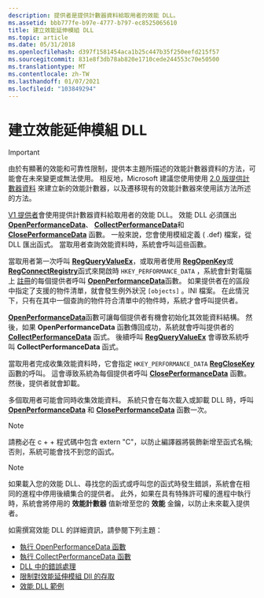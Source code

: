 ```yaml
---
description: 提供者是提供計數器資料給取用者的效能 DLL。
ms.assetid: bbb777fe-b97e-4777-b797-ec8525065610
title: 建立效能延伸模組 DLL
ms.topic: article
ms.date: 05/31/2018
ms.openlocfilehash: d397f1581454aca1b25c447b35f250eefd215f57
ms.sourcegitcommit: 831e8f3db78ab820e1710cede244553c70e50500
ms.translationtype: MT
ms.contentlocale: zh-TW
ms.lasthandoff: 01/07/2021
ms.locfileid: "103849294"
---
```

# <a name="creating-a-performance-extension-dll"></a>建立效能延伸模組 DLL

> [!IMPORTANT]
> 由於有顯著的效能和可靠性限制，提供本主題所描述的效能計數器資料的方法，可能會在未來變更或無法使用。 相反地，Microsoft 建議您使用使用 [2.0 版提供計數器資料](providing-counter-data-using-version-2-0.md) 來建立新的效能計數器，以及遷移現有的效能計數器來使用該方法所述的方法。

[V1 提供者](providing-counter-data.md)會使用提供計數器資料給取用者的效能 DLL。 效能 DLL 必須匯出 [**OpenPerformanceData**](/previous-versions/windows/desktop/legacy/aa372200(v=vs.85))、 [**CollectPerformanceData**](/windows/win32/api/winperf/nc-winperf-pm_collect_proc)和 [**ClosePerformanceData**](/windows/win32/api/winperf/nc-winperf-pm_close_proc) 函數。 一般來說，您會使用模組定義 ( .def) 檔案，從 DLL 匯出函式。 當取用者查詢效能資料時，系統會呼叫這些函數。

當取用者第一次呼叫 [**RegQueryValueEx**](/windows/desktop/api/winreg/nf-winreg-regqueryvalueexa)，或取用者使用 [**RegOpenKey**](/windows/desktop/api/winreg/nf-winreg-regopenkeya)或 [**RegConnectRegistry**](/windows/desktop/api/winreg/nf-winreg-regconnectregistrya)函式來開啟時 `HKEY_PERFORMANCE_DATA` ，系統會針對電腦上 [註冊](adding-performance-counters.md)的每個提供者呼叫 [**OpenPerformanceData**](/previous-versions/windows/desktop/legacy/aa372200(v=vs.85))函數。 如果提供者在的區段中指定了支援的物件清單，就會發生例外狀況 `[objects]` 。INI 檔案。 在此情況下，只有在其中一個查詢的物件符合清單中的物件時，系統才會呼叫提供者。

[**OpenPerformanceData**](/previous-versions/windows/desktop/legacy/aa372200(v=vs.85))函數可讓每個提供者有機會初始化其效能資料結構。 然後，如果 **OpenPerformanceData** 函數傳回成功，系統就會呼叫提供者的 [**CollectPerformanceData**](/windows/win32/api/winperf/nc-winperf-pm_collect_proc) 函式。 後續呼叫 [**RegQueryValueEx**](/windows/desktop/api/winreg/nf-winreg-regqueryvalueexa) 會導致系統呼叫 **CollectPerformanceData** 函式。

當取用者完成收集效能資料時，它會指定 `HKEY_PERFORMANCE_DATA` [**RegCloseKey**](/windows/desktop/api/winreg/nf-winreg-regclosekey) 函數的呼叫。 這會導致系統為每個提供者呼叫 [**ClosePerformanceData**](/windows/win32/api/winperf/nc-winperf-pm_close_proc) 函數。 然後，提供者就會卸載。

多個取用者可能會同時收集效能資料。 系統只會在每次載入或卸載 DLL 時，呼叫 [**OpenPerformanceData**](/previous-versions/windows/desktop/legacy/aa372200(v=vs.85)) 和 [**ClosePerformanceData**](/windows/win32/api/winperf/nc-winperf-pm_close_proc) 函數一次。

> [!Note]
> 請務必在 c + + 程式碼中包含 extern "C"，以防止編譯器將裝飾新增至函式名稱;否則，系統可能會找不到您的函式。

> [!Note]
> 如果載入您的效能 DLL、尋找您的函式或呼叫您的函式時發生錯誤，系統會在相同的進程中停用後續集合的提供者。 此外，如果在具有特殊許可權的進程中執行時，系統會將停用的 **效能計數器** 值新增至您的 **效能** 金鑰，以防止未來載入提供者。

如需撰寫效能 DLL 的詳細資訊，請參閱下列主題：

- [執行 OpenPerformanceData 函數](implementing-openperformancedata.md)
- [執行 CollectPerformanceData 函數](implementing-collectperformancedata.md)
- [DLL 中的錯誤處理](error-handling-in-the-dll.md)
- [限制對效能延伸模組 Dll 的存取](restricting-access-to-performance-extension--dlls.md)
- [效能 DLL 範例](performance-dll-samples.md)
